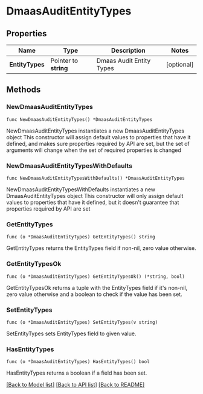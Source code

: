 # DmaasAuditEntityTypes

## Properties

Name | Type | Description | Notes
------------ | ------------- | ------------- | -------------
**EntityTypes** | Pointer to **string** | Dmaas Audit Entity Types | [optional] 

## Methods

### NewDmaasAuditEntityTypes

`func NewDmaasAuditEntityTypes() *DmaasAuditEntityTypes`

NewDmaasAuditEntityTypes instantiates a new DmaasAuditEntityTypes object
This constructor will assign default values to properties that have it defined,
and makes sure properties required by API are set, but the set of arguments
will change when the set of required properties is changed

### NewDmaasAuditEntityTypesWithDefaults

`func NewDmaasAuditEntityTypesWithDefaults() *DmaasAuditEntityTypes`

NewDmaasAuditEntityTypesWithDefaults instantiates a new DmaasAuditEntityTypes object
This constructor will only assign default values to properties that have it defined,
but it doesn't guarantee that properties required by API are set

### GetEntityTypes

`func (o *DmaasAuditEntityTypes) GetEntityTypes() string`

GetEntityTypes returns the EntityTypes field if non-nil, zero value otherwise.

### GetEntityTypesOk

`func (o *DmaasAuditEntityTypes) GetEntityTypesOk() (*string, bool)`

GetEntityTypesOk returns a tuple with the EntityTypes field if it's non-nil, zero value otherwise
and a boolean to check if the value has been set.

### SetEntityTypes

`func (o *DmaasAuditEntityTypes) SetEntityTypes(v string)`

SetEntityTypes sets EntityTypes field to given value.

### HasEntityTypes

`func (o *DmaasAuditEntityTypes) HasEntityTypes() bool`

HasEntityTypes returns a boolean if a field has been set.


[[Back to Model list]](../README.md#documentation-for-models) [[Back to API list]](../README.md#documentation-for-api-endpoints) [[Back to README]](../README.md)


